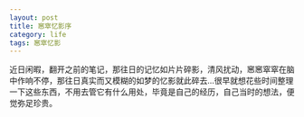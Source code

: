 ```yaml
---
layout: post
title: 窸窣忆影序
category: life
tags: 窸窣忆影
---
```

近日闲暇，翻开之前的笔记，那往日的记忆如片片碎影，清风扰动，窸窸窣窣在脑中作响不停，那往日真实而又模糊的如梦的忆影就此碎去...很早就想花些时间整理一下这些东西，不用去管它有什么用处，毕竟是自己的经历，自己当时的想法，便觉弥足珍贵。
